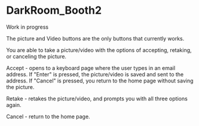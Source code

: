 # DarkRoom_Booth2
Work in progress

The picture and Video buttons are the only buttons that currently works.

You are able to take a picture/video with the options of accepting, retaking, or canceling the picture.

Accept - opens to a keyboard page where the user types in an email address. 
If "Enter" is pressed, the picture/video is saved and sent to the address.
If "Cancel" is pressed, you return to the home page without saving the picture.

Retake - retakes the picture/video, and prompts you with all three options again.

Cancel - return to the home page.
